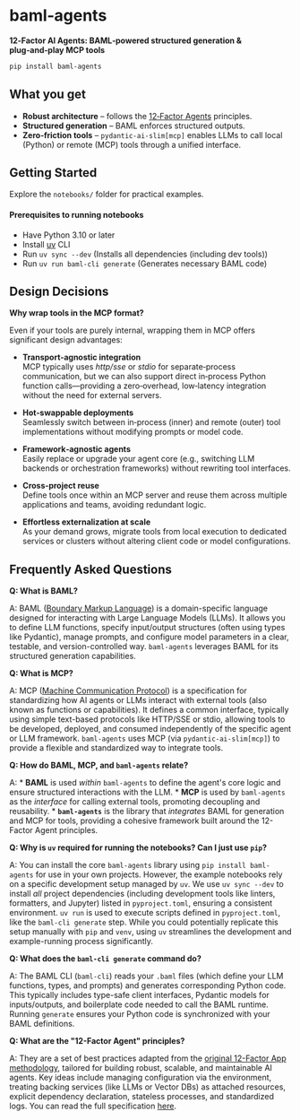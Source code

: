# baml‑agents

**12‑Factor AI Agents: BAML‑powered structured generation & plug‑and‑play MCP tools**

```bash
pip install baml‑agents
```

## What you get

- **Robust architecture** – follows the [12‑Factor Agents](https://github.com/humanlayer/12-factor-agents) principles.
- **Structured generation** – BAML enforces structured outputs.
- **Zero‑friction tools** – `pydantic‑ai‑slim[mcp]` enables LLMs to call local (Python) or remote (MCP) tools through a unified interface.



## Getting Started

Explore the `notebooks/` folder for practical examples.

#### Prerequisites to running notebooks

- Have Python 3.10 or later
- Install [uv](https://docs.astral.sh/uv/) CLI
- Run `uv sync --dev` (Installs all dependencies (including dev tools))
- Run `uv run baml-cli generate` (Generates necessary BAML code)

## Design Decisions
**Why wrap tools in the MCP format?**

Even if your tools are purely internal, wrapping them in MCP offers significant design advantages:

- **Transport‑agnostic integration**  
  MCP typically uses _http/sse_ or _stdio_ for separate‑process communication, but we can also support direct in‑process Python function calls—providing a zero‑overhead, low‑latency integration without the need for external servers.

- **Hot‑swappable deployments**  
  Seamlessly switch between in‑process (inner) and remote (outer) tool implementations without modifying prompts or model code.

- **Framework‑agnostic agents**  
  Easily replace or upgrade your agent core (e.g., switching LLM backends or orchestration frameworks) without rewriting tool interfaces.

- **Cross‑project reuse**  
  Define tools once within an MCP server and reuse them across multiple applications and teams, avoiding redundant logic.

- **Effortless externalization at scale**  
  As your demand grows, migrate tools from local execution to dedicated services or clusters without altering client code or model configurations.

## Frequently Asked Questions
**Q: What is BAML?**

A: BAML ([Boundary Markup Language](https://github.com/BoundaryML/baml)) is a domain-specific language designed for interacting with Large Language Models (LLMs). It allows you to define LLM functions, specify input/output structures (often using types like Pydantic), manage prompts, and configure model parameters in a clear, testable, and version-controlled way. `baml-agents` leverages BAML for its structured generation capabilities.

**Q: What is MCP?**

A: MCP ([Machine Communication Protocol](https://github.com/humanlayer/mcp)) is a specification for standardizing how AI agents or LLMs interact with external tools (also known as functions or capabilities). It defines a common interface, typically using simple text-based protocols like HTTP/SSE or stdio, allowing tools to be developed, deployed, and consumed independently of the specific agent or LLM framework. `baml-agents` uses MCP (via `pydantic-ai-slim[mcp]`) to provide a flexible and standardized way to integrate tools.

**Q: How do BAML, MCP, and `baml-agents` relate?**

A:
    *   **BAML** is used *within* `baml-agents` to define the agent's core logic and ensure structured interactions with the LLM.
    *   **MCP** is used by `baml-agents` as the *interface* for calling external tools, promoting decoupling and reusability.
    *   **`baml-agents`** is the library that *integrates* BAML for generation and MCP for tools, providing a cohesive framework built around the 12-Factor Agent principles.

**Q: Why is `uv` required for running the notebooks? Can I just use `pip`?**

A: You can install the core `baml-agents` library using `pip install baml-agents` for use in your own projects. However, the example notebooks rely on a specific development setup managed by `uv`. We use `uv sync --dev` to install *all* project dependencies (including development tools like linters, formatters, and Jupyter) listed in `pyproject.toml`, ensuring a consistent environment. `uv run` is used to execute scripts defined in `pyproject.toml`, like the `baml-cli generate` step. While you could potentially replicate this setup manually with `pip` and `venv`, using `uv` streamlines the development and example-running process significantly.

**Q: What does the `baml-cli generate` command do?**

A: The BAML CLI (`baml-cli`) reads your `.baml` files (which define your LLM functions, types, and prompts) and generates corresponding Python code. This typically includes type-safe client interfaces, Pydantic models for inputs/outputs, and boilerplate code needed to call the BAML runtime. Running `generate` ensures your Python code is synchronized with your BAML definitions.

**Q: What are the "12-Factor Agent" principles?**

A: They are a set of best practices adapted from the [original 12-Factor App methodology](https://12factor.net/), tailored for building robust, scalable, and maintainable AI agents. Key ideas include managing configuration via the environment, treating backing services (like LLMs or Vector DBs) as attached resources, explicit dependency declaration, stateless processes, and standardized logs. You can read the full specification [here](https://github.com/humanlayer/12-factor-agents).

